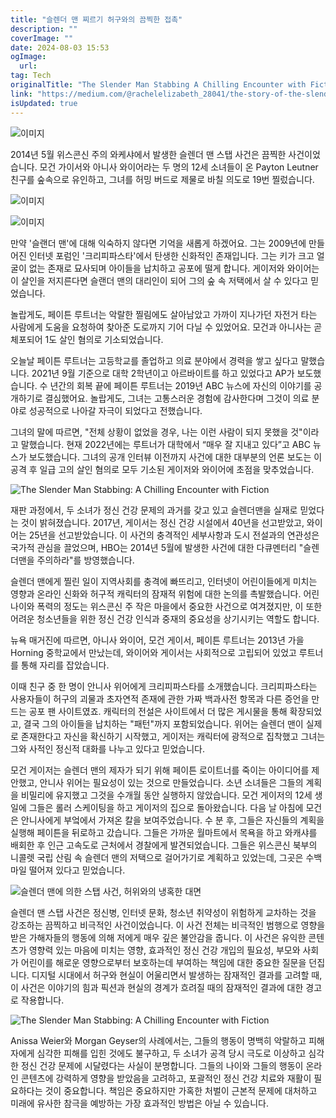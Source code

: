 ```yaml
---
title: "슬렌더 맨 찌르기 허구와의 끔찍한 접촉"
description: ""
coverImage: ""
date: 2024-08-03 15:53
ogImage:
  url:
tag: Tech
originalTitle: "The Slender Man Stabbing A Chilling Encounter with Fiction"
link: "https://medium.com/@rachelelizabeth_28041/the-story-of-the-slender-man-stabbing-d63609bc487c"
isUpdated: true
---
```


![이미지](/assets/img/TheSlenderManStabbingAChillingEncounterwithFiction_0.png)

2014년 5월 위스콘신 주의 와케샤에서 발생한 슬렌더 맨 스탭 사건은 끔찍한 사건이었습니다. 모건 가이서와 아니사 와이어라는 두 명의 12세 소녀들이 온 Payton Leutner 친구를 숲속으로 유인하고, 그녀를 허밍 버드로 제물로 바칠 의도로 19번 찔렀습니다.

![이미지](/assets/img/TheSlenderManStabbingAChillingEncounterwithFiction_1.png)

![이미지](/assets/img/TheSlenderManStabbingAChillingEncounterwithFiction_2.png)

<!-- seedividend - 사각형 -->

<ins class="adsbygoogle"
     style="display:block"
     data-ad-client="ca-pub-4877378276818686"
     data-ad-slot="1898504329"
     data-ad-format="auto"
     data-full-width-responsive="true"></ins>

<script>
     (adsbygoogle = window.adsbygoogle || []).push({});
</script>

만약 '슬랜더 맨'에 대해 익숙하지 않다면 기억을 새롭게 하겠어요. 그는 2009년에 만들어진 인터넷 포럼인 '크리피파스타'에서 탄생한 신화적인 존재입니다. 그는 키가 크고 얼굴이 없는 존재로 묘사되며 아이들을 납치하고 공포에 떨게 합니다. 게이저와 와이어는 이 살인을 저지른다면 슬랜더 맨의 대리인이 되어 그의 숲 속 저택에서 살 수 있다고 믿었습니다.

놀랍게도, 페이튼 루트너는 악랄한 찔림에도 살아남았고 가까이 지나가던 자전거 타는 사람에게 도움을 요청하여 찾아준 도로까지 기어 다닐 수 있었어요. 모건과 아니사는 곧 체포되어 1도 살인 혐의로 기소되었습니다.

오늘날 페이튼 루트너는 고등학교를 졸업하고 의료 분야에서 경력을 쌓고 싶다고 말했습니다. 2021년 9월 기준으로 대학 2학년이고 아르바이트를 하고 있었다고 AP가 보도했습니다. 수 년간의 회복 끝에 페이튼 루트너는 2019년 ABC 뉴스에 자신의 이야기를 공개하기로 결심했어요. 놀랍게도, 그녀는 고통스러운 경험에 감사한다며 그것이 의료 분야로 성공적으로 나아갈 자극이 되었다고 전했습니다.

그녀의 말에 따르면, "전체 상황이 없었을 경우, 나는 이런 사람이 되지 못했을 것"이라고 말했습니다. 현재 2022년에는 루트너가 대학에서 “매우 잘 지내고 있다”고 ABC 뉴스가 보도했습니다. 그녀의 공개 인터뷰 이전까지 사건에 대한 대부분의 언론 보도는 이 공격 후 일급 고의 살인 혐의로 모두 기소된 게이저와 와이어에 초점을 맞추었습니다.

<!-- seedividend - 사각형 -->

<ins class="adsbygoogle"
     style="display:block"
     data-ad-client="ca-pub-4877378276818686"
     data-ad-slot="1898504329"
     data-ad-format="auto"
     data-full-width-responsive="true"></ins>

<script>
     (adsbygoogle = window.adsbygoogle || []).push({});
</script>

![The Slender Man Stabbing: A Chilling Encounter with Fiction](/assets/img/TheSlenderManStabbingAChillingEncounterwithFiction_3.png)

재판 과정에서, 두 소녀가 정신 건강 문제의 과거를 갖고 있고 슬렌더맨을 실재로 믿었다는 것이 밝혀졌습니다. 2017년, 게이서는 정신 건강 시설에서 40년을 선고받았고, 와이어는 25년을 선고받았습니다. 이 사건의 충격적인 세부사항과 도시 전설과의 연관성은 국가적 관심을 끌었으며, HBO는 2014년 5월에 발생한 사건에 대한 다큐멘터리 "슬렌더맨을 주의하라"를 방영했습니다.

슬렌더 맨에게 찔린 일이 지역사회를 충격에 빠뜨리고, 인터넷이 어린이들에게 미치는 영향과 온라인 신화와 허구적 캐릭터의 잠재적 위험에 대한 논의를 촉발했습니다. 어린 나이와 폭력의 정도는 위스콘신 주 작은 마을에서 중요한 사건으로 여겨졌지만, 이 또한 어려운 청소년들을 위한 정신 건강 인식과 중재의 중요성을 상기시키는 역할도 합니다.

뉴욕 매거진에 따르면, 아니사 와이어, 모건 게이서, 페이튼 루트너는 2013년 가을 Horning 중학교에서 만났는데, 와이어와 게이서는 사회적으로 고립되어 있었고 루트너를 통해 자리를 잡았습니다.

<!-- seedividend - 사각형 -->

<ins class="adsbygoogle"
     style="display:block"
     data-ad-client="ca-pub-4877378276818686"
     data-ad-slot="1898504329"
     data-ad-format="auto"
     data-full-width-responsive="true"></ins>

<script>
     (adsbygoogle = window.adsbygoogle || []).push({});
</script>

이때 친구 중 한 명이 안니사 위어에게 크리피파스타를 소개했습니다. 크리피파스타는 사용자들이 허구의 괴물과 초자연적 존재에 관한 가짜 백과사전 항목과 다른 증언을 만드는 공포 팬 사이트였죠. 캐릭터의 전설은 사이트에서 더 많은 게시물을 통해 확장되었고, 결국 그의 아이들을 납치하는 "패턴"까지 포함되었습니다. 위어는 슬렌더 맨이 실제로 존재한다고 자신을 확신하기 시작했고, 게이저는 캐릭터에 광적으로 집착했고 그녀는 그와 사적인 정신적 대화를 나누고 있다고 믿었습니다.

모건 게이저는 슬렌더 맨의 제자가 되기 위해 페이튼 로이트너를 죽이는 아이디어를 제안했고, 안니사 위어는 필요성이 있는 것으로 만들었습니다. 소년 소녀들은 그들의 계획을 비밀리에 유지했고 그것을 수개월 동안 실행하지 않았습니다. 모건 게이저의 12세 생일에 그들은 롤러 스케이팅을 하고 게이저의 집으로 돌아왔습니다. 다음 날 아침에 모건은 안니사에게 부엌에서 가져온 칼을 보여주었습니다. 수 분 후, 그들은 자신들의 계획을 실행해 페이튼을 뒤로하고 갔습니다. 그들은 가까운 월마트에서 목욕을 하고 와캐샤를 배회한 후 인근 고속도로 근처에서 경찰에게 발견되었습니다. 그들은 위스콘신 북부의 니콜렛 국립 산림 속 슬렌더 맨의 저택으로 걸어가기로 계획하고 있었는데, 그곳은 수백 마일 떨어져 있다고 믿었습니다.

![슬렌더 맨에 의한 스탭 사건, 허위와의 냉혹한 대면](/assets/img/TheSlenderManStabbingAChillingEncounterwithFiction_4.png)

슬렌더 맨 스탭 사건은 정신병, 인터넷 문화, 청소년 취약성이 위험하게 교차하는 것을 강조하는 끔찍하고 비극적인 사건이었습니다. 이 사건 전체는 비극적인 범행으로 영향을 받은 가해자들의 행동에 의해 저에게 매우 깊은 불안감을 줍니다. 이 사건은 유익한 콘텐츠가 영향력 있는 마음에 미치는 영향, 효과적인 정신 건강 개입의 필요성, 부모와 사회가 어린이를 해로운 영향으로부터 보호하는데 부여하는 책임에 대한 중요한 질문을 던집니다. 디지털 시대에서 허구와 현실이 어울리면서 발생하는 잠재적인 결과를 고려할 때, 이 사건은 이야기의 힘과 픽션과 현실의 경계가 흐려질 때의 잠재적인 결과에 대한 경고로 작용합니다.

<!-- seedividend - 사각형 -->

<ins class="adsbygoogle"
     style="display:block"
     data-ad-client="ca-pub-4877378276818686"
     data-ad-slot="1898504329"
     data-ad-format="auto"
     data-full-width-responsive="true"></ins>

<script>
     (adsbygoogle = window.adsbygoogle || []).push({});
</script>

![The Slender Man Stabbing: A Chilling Encounter with Fiction](/assets/img/TheSlenderManStabbingAChillingEncounterwithFiction_5.png)

Anissa Weier와 Morgan Geyser의 사례에서는, 그들의 행동이 명백히 악랄하고 피해자에게 심각한 피해를 입힌 것에도 불구하고, 두 소녀가 공격 당시 극도로 이상하고 심각한 정신 건강 문제에 시달렸다는 사실이 분명합니다. 그들의 나이와 그들의 행동이 온라인 콘텐츠에 강력하게 영향을 받았음을 고려하고, 포괄적인 정신 건강 치료와 재활이 필요하다는 것이 중요합니다. 책임은 중요하지만 가혹한 처벌이 근본적 문제에 대처하고 미래에 유사한 참극을 예방하는 가장 효과적인 방법은 아닐 수 있습니다.
